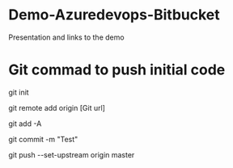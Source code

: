 # Demo-Azuredevops-Bitbucket
Presentation and links to the demo

# Git commad to push initial code 

git init

git remote  add origin [Git url]

git add -A

git commit -m "Test"

git push --set-upstream origin master

